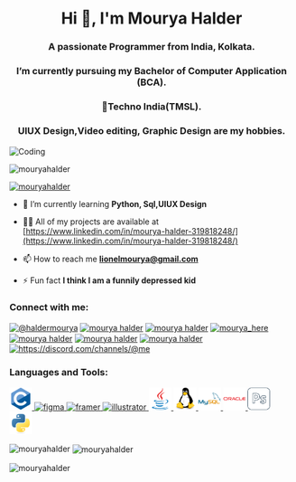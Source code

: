 <h1 align="center">Hi 👋, I'm Mourya Halder</h1>
<h3 align="center">A passionate Programmer from India, Kolkata.</h3>
<h3 align="center">I’m currently pursuing my Bachelor of Computer Application (BCA).</h3>
<h3 align="center">📍Techno India(TMSL).</h3>
<h3 align="center">UIUX Design,Video editing, Graphic Design are my hobbies.</h3><img align="center"alt="Coding" width="1000" src="https://user-images.githubusercontent.com/55389276/140866485-8fb1c876-9a8f-4d6a-98dc-08c4981eaf70.gif">

<p align="left"> <img src="https://komarev.com/ghpvc/?username=mouryahalder&label=Profile%20views&color=0e75b6&style=flat" alt="mouryahalder" /> </p>

<p align="left"> <a href="https://github.com/ryo-ma/github-profile-trophy"><img src="https://github-profile-trophy.vercel.app/?username=mouryahalder" alt="mouryahalder" /></a> </p>

- 🌱 I’m currently learning **Python, Sql,UIUX Design**

- 👨‍💻 All of my projects are available at [https://www.linkedin.com/in/mourya-halder-319818248/](https://www.linkedin.com/in/mourya-halder-319818248/)

- 📫 How to reach me **lionelmourya@gmail.com**

- ⚡ Fun fact **I think I am a funnily depressed kid**

<h3 align="left">Connect with me:</h3>
<p align="left">
<a href="https://twitter.com/@haldermourya" target="blank"><img align="center" src="https://raw.githubusercontent.com/rahuldkjain/github-profile-readme-generator/master/src/images/icons/Social/twitter.svg" alt="@haldermourya" height="30" width="40" /></a>
<a href="https://linkedin.com/in/mourya halder" target="blank"><img align="center" src="https://raw.githubusercontent.com/rahuldkjain/github-profile-readme-generator/master/src/images/icons/Social/linked-in-alt.svg" alt="mourya halder" height="30" width="40" /></a>
<a href="https://fb.com/mourya halder" target="blank"><img align="center" src="https://raw.githubusercontent.com/rahuldkjain/github-profile-readme-generator/master/src/images/icons/Social/facebook.svg" alt="mourya halder" height="30" width="40" /></a>
<a href="https://instagram.com/mourya_here" target="blank"><img align="center" src="https://raw.githubusercontent.com/rahuldkjain/github-profile-readme-generator/master/src/images/icons/Social/instagram.svg" alt="mourya_here" height="30" width="40" /></a>
<a href="https://dribbble.com/mourya halder" target="blank"><img align="center" src="https://raw.githubusercontent.com/rahuldkjain/github-profile-readme-generator/master/src/images/icons/Social/dribbble.svg" alt="mourya halder" height="30" width="40" /></a>
<a href="https://www.behance.net/mourya halder" target="blank"><img align="center" src="https://raw.githubusercontent.com/rahuldkjain/github-profile-readme-generator/master/src/images/icons/Social/behance.svg" alt="mourya halder" height="30" width="40" /></a>
<a href="https://www.youtube.com/c/mourya halder" target="blank"><img align="center" src="https://raw.githubusercontent.com/rahuldkjain/github-profile-readme-generator/master/src/images/icons/Social/youtube.svg" alt="mourya halder" height="30" width="40" /></a>
<a href="https://discord.gg/https://discord.com/channels/@me" target="blank"><img align="center" src="https://raw.githubusercontent.com/rahuldkjain/github-profile-readme-generator/master/src/images/icons/Social/discord.svg" alt="https://discord.com/channels/@me" height="30" width="40" /></a>
</p>

<h3 align="left">Languages and Tools:</h3>
<p align="left"> <a href="https://www.cprogramming.com/" target="_blank" rel="noreferrer"> <img src="https://raw.githubusercontent.com/devicons/devicon/master/icons/c/c-original.svg" alt="c" width="40" height="40"/> </a> <a href="https://www.figma.com/" target="_blank" rel="noreferrer"> <img src="https://www.vectorlogo.zone/logos/figma/figma-icon.svg" alt="figma" width="40" height="40"/> </a> <a href="https://www.framer.com/" target="_blank" rel="noreferrer"> <img src="https://www.vectorlogo.zone/logos/framer/framer-icon.svg" alt="framer" width="40" height="40"/> </a> <a href="https://www.adobe.com/in/products/illustrator.html" target="_blank" rel="noreferrer"> <img src="https://www.vectorlogo.zone/logos/adobe_illustrator/adobe_illustrator-icon.svg" alt="illustrator" width="40" height="40"/> </a> <a href="https://www.java.com" target="_blank" rel="noreferrer"> <img src="https://raw.githubusercontent.com/devicons/devicon/master/icons/java/java-original.svg" alt="java" width="40" height="40"/> </a> <a href="https://www.linux.org/" target="_blank" rel="noreferrer"> <img src="https://raw.githubusercontent.com/devicons/devicon/master/icons/linux/linux-original.svg" alt="linux" width="40" height="40"/> </a> <a href="https://www.mysql.com/" target="_blank" rel="noreferrer"> <img src="https://raw.githubusercontent.com/devicons/devicon/master/icons/mysql/mysql-original-wordmark.svg" alt="mysql" width="40" height="40"/> </a> <a href="https://www.oracle.com/" target="_blank" rel="noreferrer"> <img src="https://raw.githubusercontent.com/devicons/devicon/master/icons/oracle/oracle-original.svg" alt="oracle" width="40" height="40"/> </a> <a href="https://www.photoshop.com/en" target="_blank" rel="noreferrer"> <img src="https://raw.githubusercontent.com/devicons/devicon/master/icons/photoshop/photoshop-line.svg" alt="photoshop" width="40" height="40"/> </a> <a href="https://www.python.org" target="_blank" rel="noreferrer"> <img src="https://raw.githubusercontent.com/devicons/devicon/master/icons/python/python-original.svg" alt="python" width="40" height="40"/> </a> </p>

<p><img align="left" src="https://github-readme-stats.vercel.app/api/top-langs?username=mouryahalder&show_icons=true&locale=en&layout=compact" alt="mouryahalder" /></p>

<p>&nbsp;<img align="center" src="https://github-readme-stats.vercel.app/api?username=mouryahalder&show_icons=true&locale=en" alt="mouryahalder" /></p>

<p><img align="center" src="https://github-readme-streak-stats.herokuapp.com/?user=mouryahalder&" alt="mouryahalder" /></p>
